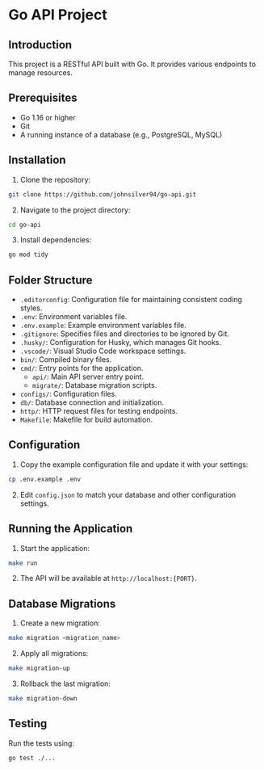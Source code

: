 # Go API Project

## Introduction

This project is a RESTful API built with Go. It provides various endpoints to manage resources.

## Prerequisites

- Go 1.16 or higher
- Git
- A running instance of a database (e.g., PostgreSQL, MySQL)

## Installation

1. Clone the repository:

```sh
git clone https://github.com/johnsilver94/go-api.git
```

2. Navigate to the project directory:

```sh
cd go-api
```

3. Install dependencies:

```sh
go mod tidy
```

## Folder Structure

- `.editorconfig`: Configuration file for maintaining consistent coding styles.
- `.env`: Environment variables file.
- `.env.example`: Example environment variables file.
- `.gitignore`: Specifies files and directories to be ignored by Git.
- `.husky/`: Configuration for Husky, which manages Git hooks.
- `.vscode/`: Visual Studio Code workspace settings.
- `bin/`: Compiled binary files.
- `cmd/`: Entry points for the application.
  - `api/`: Main API server entry point.
  - `migrate/`: Database migration scripts.
- `configs/`: Configuration files.
- `db/`: Database connection and initialization.
- `http/`: HTTP request files for testing endpoints.
- `Makefile`: Makefile for build automation.

## Configuration

1. Copy the example configuration file and update it with your settings:

```sh
cp .env.example .env
```

2. Edit `config.json` to match your database and other configuration settings.

## Running the Application

1. Start the application:

```sh
make run
```

2. The API will be available at `http://localhost:{PORT}`.

## Database Migrations

1. Create a new migration:

```sh
make migration <migration_name>
```

2. Apply all migrations:

```sh
make migration-up
```

3. Rollback the last migration:

```sh
make migration-down
```

## Testing

Run the tests using:

```sh
go test ./...
```
